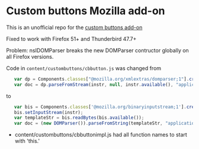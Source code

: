 # Custom buttons Mozilla add-on

This is an unofficial repo for the [custom buttons add-on](https://addons.mozilla.org/en-US/firefox/addon/custom-buttons/)

Fixed to work with Firefox 51+ and Thunderbird 47.7+

Problem: nsIDOMParser breaks the new DOMParser contructor globally on all Firefox versions.

Code in `content/custombuttons/cbbutton.js` was changed from

```js
   var dp = Components.classes["@mozilla.org/xmlextras/domparser;1"].createInstance(Components.interfaces.nsIDOMParser);
   var doc = dp.parseFromStream(instr, null, instr.available(), "application/xml");
```

to

```js
   var bis = Components.classes['@mozilla.org/binaryinputstream;1'].createInstance(Components.interfaces.nsIBinaryInputStream);
   bis.setInputStream(instr);
   var templateStr = bis.readBytes(bis.available());
   var doc = (new DOMParser()).parseFromString(templateStr, "application/xml");
```

* content/custombuttons/cbbuttonimpl.js had all function names to start  with 'this.'
